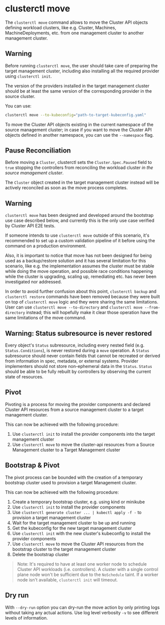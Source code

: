 # clusterctl move

The `clusterctl move` command allows to move the Cluster API objects defining workload clusters, like e.g. Cluster, Machines,
MachineDeployments, etc. from one management cluster to another management cluster.

<aside class="note warning">

<h1> Warning </h1>

Before running `clusterctl move`, the user should take care of preparing the target management cluster, including also installing
all the required provider using `clusterctl init`.

The version of the providers installed in the target management cluster should be at least the same version of the
corresponding provider in the source cluster.

</aside>

You can use:

```bash
clusterctl move --to-kubeconfig="path-to-target-kubeconfig.yaml"
```

To move the Cluster API objects existing in the current namespace of the source management cluster; in case if you want
to move the Cluster API objects defined in another namespace, you can use the `--namespace` flag.

<aside class="note">

<h1> Pause Reconciliation </h1>

Before moving a `Cluster`, clusterctl sets the `Cluster.Spec.Paused` field to `true` stopping
the controllers from reconciling the workload cluster _in the source management cluster_.

The `Cluster` object created in the target management cluster instead will be actively reconciled as soon as the move
process completes.

</aside>

<aside class="note warning">

<h1> Warning </h1>

`clusterctl move` has been designed and developed around the bootstrap use case described below, and currently this is the only
use case verified by Cluster API E2E tests.

If someone intends to use `clusterctl move` outside of this scenario, it's recommended to set up a custom validation pipeline of
it before using the command on a production environment.

Also, it is important to notice that move has not been designed for being used as a backup/restore solution and it has 
several limitation for this scenario, like e.g. the implementation assumes the cluster must be stable
while doing the move operation, and possible race conditions happening while the cluster is upgrading, scaling up, 
remediating etc. has never been investigated nor addressed.

In order to avoid further confusion about this point, `clusterctl backup` and `clusterctl restore` commands have been
removed because they were built on top of `clusterctl move` logic and they were sharing the same limitations.
User can use `clusterctl move --to-directory` and `clusterctl move --from-directory` instead; this will hopefully
make it clear those operation have the same limitations of the move command.

</aside>

<aside class="note warning">

<h1> Warning: Status subresource is never restored </h1>

Every object's `Status` subresource, including every nested field (e.g. `Status.Conditions`), is never restored during a `move` operation. A `Status` subresource should never contain fields that cannot be recreated or derived from information in spec, metadata, or external systems.
Provider implementers should not store non-ephemeral data in the `Status`. 
`Status` should be able to be fully rebuilt by controllers by observing the current state of resources.

</aside>

## Pivot

Pivoting is a process for moving the provider components and declared Cluster API resources from a source management
cluster to a target management cluster.

This can now be achieved with the following procedure:

1. Use `clusterctl init` to install the provider components into the target management cluster
2. Use `clusterctl move` to move the cluster-api resources from a Source Management cluster to a Target Management cluster

## Bootstrap & Pivot

The pivot process can be bounded with the creation of a temporary bootstrap cluster
used to provision a target Management cluster.

This can now be achieved with the following procedure:

1. Create a temporary bootstrap cluster, e.g. using kind or minikube
2. Use `clusterctl init` to install the provider components
3. Use `clusterctl generate cluster ... | kubectl apply -f -` to provision a target management cluster
4. Wait for the target management cluster to be up and running
5. Get the kubeconfig for the new target management cluster
6. Use `clusterctl init` with the new cluster's kubeconfig to install the provider components
7. Use `clusterctl move` to move the Cluster API resources from the bootstrap cluster to the target management cluster
8. Delete the bootstrap cluster

> Note: It's required to have at least one worker node to schedule Cluster API workloads (i.e. controllers).
> A cluster with a single control plane node won't be sufficient due to the `NoSchedule` taint. If a worker node isn't available, `clusterctl init` will timeout.

## Dry run

With `--dry-run` option you can dry-run the move action by only printing logs without taking any actual actions. Use log level verbosity `-v` to see different levels of information.
